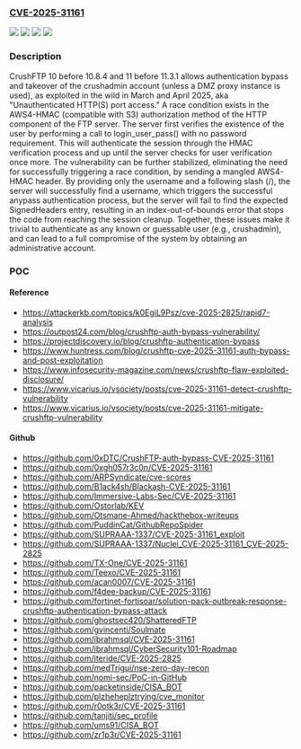 ### [CVE-2025-31161](https://cve.mitre.org/cgi-bin/cvename.cgi?name=CVE-2025-31161)
![](https://img.shields.io/static/v1?label=Product&message=CrushFTP&color=blue)
![](https://img.shields.io/static/v1?label=Version&message=10%20&color=brightgreen)
![](https://img.shields.io/static/v1?label=Version&message=11%20&color=brightgreen)
![](https://img.shields.io/static/v1?label=Vulnerability&message=CWE-305%20Authentication%20Bypass%20by%20Primary%20Weakness&color=brightgreen)

### Description

CrushFTP 10 before 10.8.4 and 11 before 11.3.1 allows authentication bypass and takeover of the crushadmin account (unless a DMZ proxy instance is used), as exploited in the wild in March and April 2025, aka "Unauthenticated HTTP(S) port access." A race condition exists in the AWS4-HMAC (compatible with S3) authorization method of the HTTP component of the FTP server. The server first verifies the existence of the user by performing a call to login_user_pass() with no password requirement. This will authenticate the session through the HMAC verification process and up until the server checks for user verification once more. The vulnerability can be further stabilized, eliminating the need for successfully triggering a race condition, by sending a mangled AWS4-HMAC header. By providing only the username and a following slash (/), the server will successfully find a username, which triggers the successful anypass authentication process, but the server will fail to find the expected SignedHeaders entry, resulting in an index-out-of-bounds error that stops the code from reaching the session cleanup. Together, these issues make it trivial to authenticate as any known or guessable user (e.g., crushadmin), and can lead to a full compromise of the system by obtaining an administrative account.

### POC

#### Reference
- https://attackerkb.com/topics/k0EgiL9Psz/cve-2025-2825/rapid7-analysis
- https://outpost24.com/blog/crushftp-auth-bypass-vulnerability/
- https://projectdiscovery.io/blog/crushftp-authentication-bypass
- https://www.huntress.com/blog/crushftp-cve-2025-31161-auth-bypass-and-post-exploitation
- https://www.infosecurity-magazine.com/news/crushftp-flaw-exploited-disclosure/
- https://www.vicarius.io/vsociety/posts/cve-2025-31161-detect-crushftp-vulnerability
- https://www.vicarius.io/vsociety/posts/cve-2025-31161-mitigate-crushftp-vulnerability

#### Github
- https://github.com/0xDTC/CrushFTP-auth-bypass-CVE-2025-31161
- https://github.com/0xgh057r3c0n/CVE-2025-31161
- https://github.com/ARPSyndicate/cve-scores
- https://github.com/B1ack4sh/Blackash-CVE-2025-31161
- https://github.com/Immersive-Labs-Sec/CVE-2025-31161
- https://github.com/Ostorlab/KEV
- https://github.com/Otsmane-Ahmed/hackthebox-writeups
- https://github.com/PuddinCat/GithubRepoSpider
- https://github.com/SUPRAAA-1337/CVE-2025-31161_exploit
- https://github.com/SUPRAAA-1337/Nuclei_CVE-2025-31161_CVE-2025-2825
- https://github.com/TX-One/CVE-2025-31161
- https://github.com/Teexo/CVE-2025-31161
- https://github.com/acan0007/CVE-2025-31161
- https://github.com/f4dee-backup/CVE-2025-31161
- https://github.com/fortinet-fortisoar/solution-pack-outbreak-response-crushftp-authentication-bypass-attack
- https://github.com/ghostsec420/ShatteredFTP
- https://github.com/gvincenti/Soulmate
- https://github.com/ibrahmsql/CVE-2025-31161
- https://github.com/ibrahmsql/CyberSecurity101-Roadmap
- https://github.com/iteride/CVE-2025-2825
- https://github.com/medTrigui/nse-zero-day-recon
- https://github.com/nomi-sec/PoC-in-GitHub
- https://github.com/packetinside/CISA_BOT
- https://github.com/plzheheplztrying/cve_monitor
- https://github.com/r0otk3r/CVE-2025-31161
- https://github.com/tanjiti/sec_profile
- https://github.com/ums91/CISA_BOT
- https://github.com/zr1p3r/CVE-2025-31161

